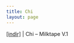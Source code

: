```yaml
---
title: Chi
layout: page
---
```


<a href="https://cloud.mail.ru/public/0faa0bfd42a3/Chi%20-%20Milktape%201" target="_blank">[indir]</a>   |   Chi &#8211; Milktape V.1
